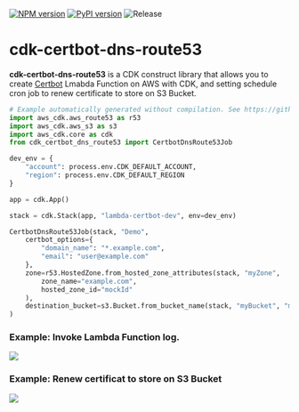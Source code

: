 [![NPM version](https://badge.fury.io/js/cdk-certbot-dns-route53.svg)](https://badge.fury.io/js/cdk-certbot-dns-route53)
[![PyPI version](https://badge.fury.io/py/cdk-certbot-dns-route53.svg)](https://badge.fury.io/py/cdk-certbot-dns-route53)
![Release](https://github.com/pahud/cdk-certbot-dns-route53/workflows/Release/badge.svg)

# cdk-certbot-dns-route53

**cdk-certbot-dns-route53** is a CDK construct library that allows you to create [Certbot](https://github.com/certbot/certbot) Lmabda Function on AWS with CDK, and setting schedule cron job to renew certificate to store on S3 Bucket.

```python
# Example automatically generated without compilation. See https://github.com/aws/jsii/issues/826
import aws_cdk.aws_route53 as r53
import aws_cdk.aws_s3 as s3
import aws_cdk.core as cdk
from cdk_certbot_dns_route53 import CertbotDnsRoute53Job

dev_env = {
    "account": process.env.CDK_DEFAULT_ACCOUNT,
    "region": process.env.CDK_DEFAULT_REGION
}

app = cdk.App()

stack = cdk.Stack(app, "lambda-certbot-dev", env=dev_env)

CertbotDnsRoute53Job(stack, "Demo",
    certbot_options={
        "domain_name": "*.example.com",
        "email": "user@example.com"
    },
    zone=r53.HostedZone.from_hosted_zone_attributes(stack, "myZone",
        zone_name="example.com",
        hosted_zone_id="mockId"
    ),
    destination_bucket=s3.Bucket.from_bucket_name(stack, "myBucket", "mybucket")
)
```

### Example: Invoke Lambda Function log.

![](./images/lambda-logs.png)

### Example: Renew certificat to store on S3 Bucket

![](./images/s3-bucket.png)
